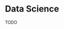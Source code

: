 # Data Science

TODO

<!--
https://www.linkedin.com/learning/introduction-to-data-science-2/beginning-your-data-science-exploration

https://www.linkedin.com/learning/lessons-from-data-scientists/insights-to-excel-in-data-science
https://www.linkedin.com/learning/get-a-remote-data-science-job/becoming-a-remote-data-scientist
-->
